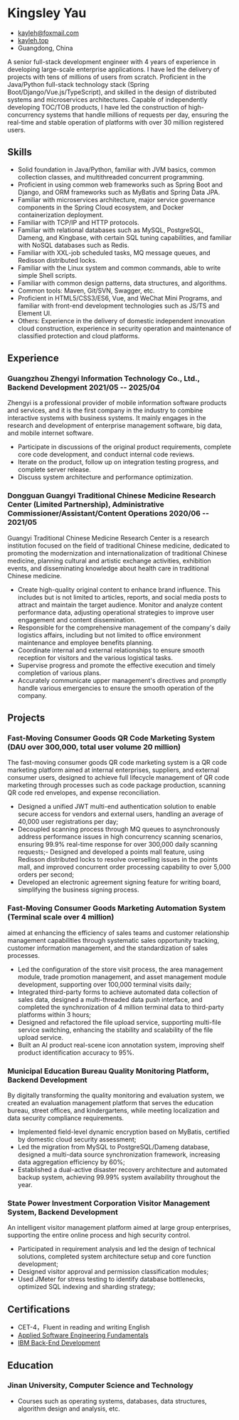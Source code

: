 <div style="position: fixed; top: 20px; left: 20px;">
  <a href="/zh/resume" class="translate-button">
    <i class="fa-solid fa-language"></i>
  </a>
</div>

<link rel="stylesheet" href="https://cdnjs.cloudflare.com/ajax/libs/font-awesome/6.4.2/css/all.min.css" integrity="sha512-z3gLpd7yknf1YoNbCzqRKc4qyor8gaKU1qmn+CShxbuBusANI9QpRohGBreCFkKxLhei6S9CQXFEbbKuqLg0DA==" crossorigin="anonymous" referrerpolicy="no-referrer" />

<!-- The (first) h1 will be used as the <title> of the HTML page -->
# Kingsley Yau

<!-- The unordered list immediately after the h1 will be formatted on a single
line. It is intended to be used for contact details -->
- <kayleh@foxmail.com>
- [kayleh.top](http://kayleh.top)
- Guangdong, China

<!-- The paragraph after the h1 and ul and before the first h2 is optional. It
is intended to be used for a short summary. -->
A senior full-stack development engineer with 4 years of experience in developing large-scale enterprise applications. I have led the delivery of projects with tens of millions of users from scratch. Proficient in the Java/Python full-stack technology stack (Spring Boot/Django/Vue.js/TypeScript), and skilled in the design of distributed systems and microservices architectures. Capable of independently developing TOC/TOB products, I have led the construction of high-concurrency systems that handle millions of requests per day, ensuring the real-time and stable operation of platforms with over 30 million registered users.

## Skills

- Solid foundation in Java/Python, familiar with JVM basics, common collection classes, and multithreaded concurrent programming.
- Proficient in using common web frameworks such as Spring Boot and Django, and ORM frameworks such as MyBatis and Spring Data JPA.
- Familiar with microservices architecture, major service governance components in the Spring Cloud ecosystem, and Docker containerization deployment.
- Familiar with TCP/IP and HTTP protocols.
- Familiar with relational databases such as MySQL, PostgreSQL, Dameng, and Kingbase, with certain SQL tuning capabilities, and familiar with NoSQL databases such as Redis.
- Familiar with XXL-job scheduled tasks, MQ message queues, and Redisson distributed locks.
- Familiar with the Linux system and common commands, able to write simple Shell scripts.
- Familiar with common design patterns, data structures, and algorithms.
- Common tools: Maven, Git/SVN, Swagger, etc.
- Proficient in HTML5/CSS3/ES6, Vue, and WeChat Mini Programs, and familiar with front-end development technologies such as JS/TS and Element UI.
- Others: Experience in the delivery of domestic independent innovation cloud construction, experience in security operation and maintenance of classified protection and cloud platforms.

## Experience

<!-- You have to wrap the "left" and "right" half of these headings in spans by
hand -->
### <span>Guangzhou Zhengyi Information Technology Co., Ltd., Backend Development</span> <span>2021/05 -- 2025/04</span>

Zhengyi is a professional provider of mobile information software products and services, and it is the first company in the industry to combine interactive systems with business systems. It mainly engages in the research and development of enterprise management software, big data, and mobile internet software.

- Participate in discussions of the original product requirements, complete core code development, and conduct internal code reviews.
- Iterate on the product, follow up on integration testing progress, and complete server release.
- Discuss system architecture and performance optimization.

### <span>Dongguan Guangyi Traditional Chinese Medicine Research Center (Limited Partnership), Administrative Commissioner/Assistant/Content Operations</span> <span>2020/06 -- 2021/05</span>

Guangyi Traditional Chinese Medicine Research Center is a research institution focused on the field of traditional Chinese medicine, dedicated to promoting the modernization and internationalization of traditional Chinese medicine, planning cultural and artistic exchange activities, exhibition events, and disseminating knowledge about health care in traditional Chinese medicine.

- Create high-quality original content to enhance brand influence. This includes but is not limited to articles, reports, and social media posts to attract and maintain the target audience. Monitor and analyze content performance data, adjusting operational strategies to improve user engagement and content dissemination.
- Responsible for the comprehensive management of the company's daily logistics affairs, including but not limited to office environment maintenance and employee benefits planning.
- Coordinate internal and external relationships to ensure smooth reception for visitors and the various logistical tasks.
- Supervise progress and promote the effective execution and timely completion of various plans.
- Accurately communicate upper management's directives and promptly handle various emergencies to ensure the smooth operation of the company.

## Projects

### <span>Fast-Moving Consumer Goods QR Code Marketing System (DAU over 300,000, total user volume 20 million)</span> <span></span>

The fast-moving consumer goods QR code marketing system is a QR code marketing platform aimed at internal enterprises, suppliers, and external consumer users, designed to achieve full lifecycle management of QR code marketing through processes such as code package production, scanning QR code red envelopes, and expense reconciliation.

- Designed a unified JWT multi-end authentication solution to enable secure access for vendors and external users, handling an average of 40,000 user registrations per day;
- Decoupled scanning process through MQ queues to asynchronously address performance issues in high concurrency scanning scenarios, ensuring 99.9% real-time response for over 300,000 daily scanning requests;- Designed and developed a points mall feature, using Redisson distributed locks to resolve overselling issues in the points mall, and improved concurrent order processing capability to over 5,000 orders per second;
- Developed an electronic agreement signing feature for writing board, simplifying the business signing process.

### <span>Fast-Moving Consumer Goods Marketing Automation System (Terminal scale over 4 million)</span> <span></span>

aimed at enhancing the efficiency of sales teams and customer relationship management capabilities through systematic sales opportunity tracking, customer information management, and the standardization of sales processes.

- Led the configuration of the store visit process, the area management module, trade promotion management, and asset management module development, supporting over 100,000 terminal visits daily;
- Integrated third-party forms to achieve automated data collection of sales data, designed a multi-threaded data push interface, and completed the synchronization of 4 million terminal data to third-party platforms within 3 hours;
- Designed and refactored the file upload service, supporting multi-file service switching, enhancing the stability and scalability of the file upload service.
- Built an AI product real-scene icon annotation system, improving shelf product identification accuracy to 95%.

### <span>Municipal Education Bureau Quality Monitoring Platform, Backend Development</span> <span></span>

By digitally transforming the quality monitoring and evaluation system, we created an evaluation management platform that serves the education bureau, street offices, and kindergartens, while meeting localization and data security compliance requirements.

- Implemented field-level dynamic encryption based on MyBatis, certified by domestic cloud security assessment;
- Led the migration from MySQL to PostgreSQL/Dameng database, designed a multi-data source synchronization framework, increasing data aggregation efficiency by 60%;
- Established a dual-active disaster recovery architecture and automated backup system, achieving 99.99% system availability throughout the year.

### <span>State Power Investment Corporation Visitor Management System, Backend Development</span> <span></span>

An intelligent visitor management platform aimed at large group enterprises, supporting the entire online process and high security control.

- Participated in requirement analysis and led the design of technical solutions, completed system architecture setup and core function development;
- Designed visitor approval and permission classification modules;
- Used JMeter for stress testing to identify database bottlenecks, optimized SQL indexing and sharding strategy;

## Certifications

- CET-4，Fluent in reading and writing English
- [Applied Software Engineering Fundamentals](https://www.coursera.org/account/accomplishments/specialization/MPU0O9CWGOQL?utm_source%3Dandroid%26utm_medium%3Dcertificate%26utm_content%3Dcert_image%26utm_campaign%3Dsharing_cta%26utm_product%3Ds12n)
- [IBM Back-End Development](https://www.coursera.org/account/accomplishments/specialization/50RVN0NORLNC?utm_source=link&utm_medium=certificate&utm_content=cert_image&utm_campaign=sharing_cta&utm_product=prof)

## Education

### <span>Jinan University, Computer Science and Technology</span> <span></span>

- Courses such as operating systems, databases, data structures, algorithm design and analysis, etc.
